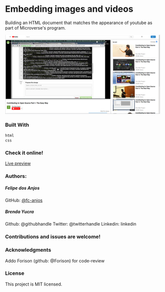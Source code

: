 # Embedding images and videos 
  Building an HTML document that matches the appearance of youtube as part of Microverse's program.

![Screenshot of the project](/youtube_project.png?raw=true "Screenshot of the project")
### Built With
    html
    css 

### Check it online!
[Live preview](https://fc-anjos.github.io/embedding-images-and-videos/)

### Authors:
##### Felipe dos Anjos
GitHub: [@fc-anjos](https://github.com/fc-anjos)  

##### Brenda Yucra
Github: @githubhandle
Twitter: @twitterhandle
Linkedin: linkedin


### Contributions and issues are welcome!

### Acknowledgments
    
Addo Forison (github: @Forison) for code-review  

### License
This project is MIT licensed.
